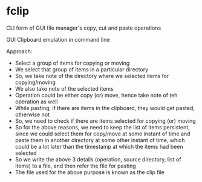 # fclip
CLI form of GUI file manager's copy, cut and paste operations  

GUI Clipboard emulation in command line

Approach:
* Select a group of items for copying or moving
* We select that group of items in a particular directory
* So, we take note of the directory where we selected items for copying/moving
* We also take note of the selected items
* Operation could be either copy (or) move, hence take note of teh operation as well
* While pasting, if there are items in the clipboard, they would get pasted, otherwise not
* So, we need to check if there are items selected for copying (or) moving
* So for the above reasons, we need to keep the list of items persistent, since we could select them for copy/move at some instant of time and paste them in another directory at some other instant of time, which could be a lot later than the timestamp at which the items had been selected
* So we write the above 3 details (operation, source directory, list of items) to a file, and then refer the file for pasting
* The file used for the above purpose is known as the clip file
